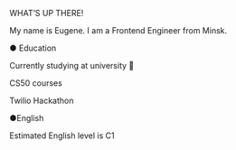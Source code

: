 WHAT’S UP THERE!

My name is Eugene. I am a Frontend Engineer from Minsk.

● Education

Currently studying at university 🏢

CS50 courses

Twilio Hackathon

●English

Estimated English level is C1
